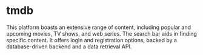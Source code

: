 # tmdb
This platform boasts an extensive range of content, including popular and upcoming movies, TV shows, and web series. The search bar aids in finding specific content. It offers login and registration options, backed by a database-driven backend and a data retrieval API.
